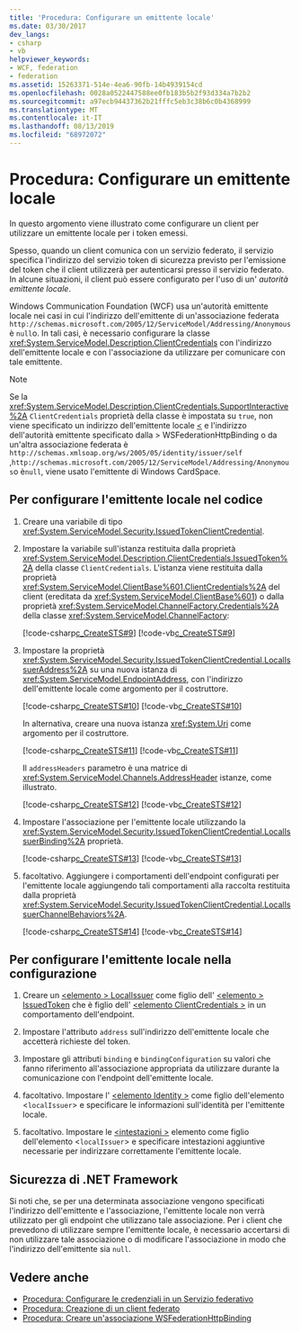```yaml
---
title: 'Procedura: Configurare un emittente locale'
ms.date: 03/30/2017
dev_langs:
- csharp
- vb
helpviewer_keywords:
- WCF, federation
- federation
ms.assetid: 15263371-514e-4ea6-90fb-14b4939154cd
ms.openlocfilehash: 0028a0522447588ee0fb183b5b2f93d334a7b2b2
ms.sourcegitcommit: a97ecb94437362b21fffc5eb3c38b6c0b4368999
ms.translationtype: MT
ms.contentlocale: it-IT
ms.lasthandoff: 08/13/2019
ms.locfileid: "68972072"
---
```

# <a name="how-to-configure-a-local-issuer"></a>Procedura: Configurare un emittente locale

In questo argomento viene illustrato come configurare un client per utilizzare un emittente locale per i token emessi.

Spesso, quando un client comunica con un servizio federato, il servizio specifica l'indirizzo del servizio token di sicurezza previsto per l'emissione del token che il client utilizzerà per autenticarsi presso il servizio federato. In alcune situazioni, il client può essere configurato per l'uso di un' *autorità emittente locale*.

Windows Communication Foundation (WCF) usa un'autorità emittente locale nei casi in cui l'indirizzo dell'emittente di un'associazione federata `http://schemas.microsoft.com/2005/12/ServiceModel/Addressing/Anonymous` è `null`o. In tali casi, è necessario configurare la classe <xref:System.ServiceModel.Description.ClientCredentials> con l'indirizzo dell'emittente locale e con l'associazione da utilizzare per comunicare con tale emittente.

> [!NOTE]
> Se la <xref:System.ServiceModel.Description.ClientCredentials.SupportInteractive%2A> `ClientCredentials` proprietà della classe è impostata su `true`, non viene specificato un indirizzo dell'emittente locale [ \<](../../../../docs/framework/configure-apps/file-schema/wcf/wsfederationhttpbinding.md) e l'indirizzo dell'autorità emittente specificato dalla > WSFederationHttpBinding o da un'altra associazione federata è `http://schemas.xmlsoap.org/ws/2005/05/identity/issuer/self` ,`http://schemas.microsoft.com/2005/12/ServiceModel/Addressing/Anonymous`o è`null`, viene usato l'emittente di Windows CardSpace.

## <a name="to-configure-the-local-issuer-in-code"></a>Per configurare l'emittente locale nel codice

1. Creare una variabile di tipo <xref:System.ServiceModel.Security.IssuedTokenClientCredential>.

2. Impostare la variabile sull'istanza restituita dalla proprietà <xref:System.ServiceModel.Description.ClientCredentials.IssuedToken%2A> della classe `ClientCredentials`. L'istanza viene restituita dalla proprietà <xref:System.ServiceModel.ClientBase%601.ClientCredentials%2A> del client (ereditata da <xref:System.ServiceModel.ClientBase%601>) o dalla proprietà <xref:System.ServiceModel.ChannelFactory.Credentials%2A> della classe <xref:System.ServiceModel.ChannelFactory>:

     [!code-csharp[c_CreateSTS#9](../../../../samples/snippets/csharp/VS_Snippets_CFX/c_creatests/cs/source.cs#9)]
     [!code-vb[c_CreateSTS#9](../../../../samples/snippets/visualbasic/VS_Snippets_CFX/c_creatests/vb/source.vb#9)]

3. Impostare la proprietà <xref:System.ServiceModel.Security.IssuedTokenClientCredential.LocalIssuerAddress%2A> su una nuova istanza di <xref:System.ServiceModel.EndpointAddress>, con l'indirizzo dell'emittente locale come argomento per il costruttore.

     [!code-csharp[c_CreateSTS#10](../../../../samples/snippets/csharp/VS_Snippets_CFX/c_creatests/cs/source.cs#10)]
     [!code-vb[c_CreateSTS#10](../../../../samples/snippets/visualbasic/VS_Snippets_CFX/c_creatests/vb/source.vb#10)]

     In alternativa, creare una nuova istanza <xref:System.Uri> come argomento per il costruttore.

     [!code-csharp[c_CreateSTS#11](../../../../samples/snippets/csharp/VS_Snippets_CFX/c_creatests/cs/source.cs#11)]
     [!code-vb[c_CreateSTS#11](../../../../samples/snippets/visualbasic/VS_Snippets_CFX/c_creatests/vb/source.vb#11)]

     Il `addressHeaders` parametro è una matrice di <xref:System.ServiceModel.Channels.AddressHeader> istanze, come illustrato.

     [!code-csharp[c_CreateSTS#12](../../../../samples/snippets/csharp/VS_Snippets_CFX/c_creatests/cs/source.cs#12)]
     [!code-vb[c_CreateSTS#12](../../../../samples/snippets/visualbasic/VS_Snippets_CFX/c_creatests/vb/source.vb#12)]

4. Impostare l'associazione per l'emittente locale utilizzando la <xref:System.ServiceModel.Security.IssuedTokenClientCredential.LocalIssuerBinding%2A> proprietà.

     [!code-csharp[c_CreateSTS#13](../../../../samples/snippets/csharp/VS_Snippets_CFX/c_creatests/cs/source.cs#13)]
     [!code-vb[c_CreateSTS#13](../../../../samples/snippets/visualbasic/VS_Snippets_CFX/c_creatests/vb/source.vb#13)]

5. facoltativo. Aggiungere i comportamenti dell'endpoint configurati per l'emittente locale aggiungendo tali comportamenti alla raccolta restituita dalla proprietà <xref:System.ServiceModel.Security.IssuedTokenClientCredential.LocalIssuerChannelBehaviors%2A>.

     [!code-csharp[c_CreateSTS#14](../../../../samples/snippets/csharp/VS_Snippets_CFX/c_creatests/cs/source.cs#14)]
     [!code-vb[c_CreateSTS#14](../../../../samples/snippets/visualbasic/VS_Snippets_CFX/c_creatests/vb/source.vb#14)]

## <a name="to-configure-the-local-issuer-in-configuration"></a>Per configurare l'emittente locale nella configurazione

1. Creare un [ \<elemento > LocalIssuer](../../../../docs/framework/configure-apps/file-schema/wcf/localissuer.md) come figlio dell' [ \<elemento > IssuedToken](../../../../docs/framework/configure-apps/file-schema/wcf/issuedtoken.md) che è figlio dell' [ \<elemento ClientCredentials >](../../../../docs/framework/configure-apps/file-schema/wcf/clientcredentials.md) in un comportamento dell'endpoint.

2. Impostare l'attributo `address` sull'indirizzo dell'emittente locale che accetterà richieste del token.

3. Impostare gli attributi `binding` e `bindingConfiguration` su valori che fanno riferimento all'associazione appropriata da utilizzare durante la comunicazione con l'endpoint dell'emittente locale.

4. facoltativo. Impostare l' [ \<elemento Identity >](../../../../docs/framework/configure-apps/file-schema/wcf/identity.md) come figlio dell'elemento <`localIssuer`> e specificare le informazioni sull'identità per l'emittente locale.

5. facoltativo. Impostare le [ \<intestazioni >](../../../../docs/framework/configure-apps/file-schema/wcf/headers.md) elemento come figlio dell'elemento <`localIssuer`> e specificare intestazioni aggiuntive necessarie per indirizzare correttamente l'emittente locale.

## <a name="net-framework-security"></a>Sicurezza di .NET Framework

Si noti che, se per una determinata associazione vengono specificati l'indirizzo dell'emittente e l'associazione, l'emittente locale non verrà utilizzato per gli endpoint che utilizzano tale associazione. Per i client che prevedono di utilizzare sempre l'emittente locale, è necessario accertarsi di non utilizzare tale associazione o di modificare l'associazione in modo che l'indirizzo dell'emittente sia `null`.

## <a name="see-also"></a>Vedere anche

- [Procedura: Configurare le credenziali in un Servizio federativo](../../../../docs/framework/wcf/feature-details/how-to-configure-credentials-on-a-federation-service.md)
- [Procedura: Creazione di un client federato](../../../../docs/framework/wcf/feature-details/how-to-create-a-federated-client.md)
- [Procedura: Creare un'associazione WSFederationHttpBinding](../../../../docs/framework/wcf/feature-details/how-to-create-a-wsfederationhttpbinding.md)
